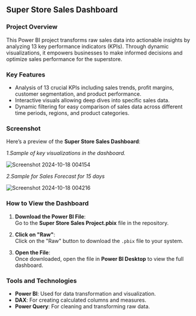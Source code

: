 ## Super Store Sales Dashboard

### Project Overview  
This Power BI project transforms raw sales data into actionable insights by analyzing 13 key performance indicators (KPIs). Through dynamic visualizations, it empowers businesses to make informed decisions and optimize sales performance for the superstore.

### Key Features
- Analysis of 13 crucial KPIs including sales trends, profit margins, customer segmentation, and product performance.
- Interactive visuals allowing deep dives into specific sales data.
- Dynamic filtering for easy comparison of sales data across different time periods, regions, and product categories.

### Screenshot  
Here’s a preview of the **Super Store Sales Dashboard**:

*1.Sample of key visualizations in the dashboard.*

![Screenshot 2024-10-18 004154](https://github.com/user-attachments/assets/a80f5beb-0c8f-4ffc-9f93-0a7ffcef8995)
                           
*2.Sample for Sales Forecast for 15 days*

![Screenshot 2024-10-18 004216](https://github.com/user-attachments/assets/fbeeb6df-aa6c-43e7-ad00-04ae0788f3a5)
                                

### How to View the Dashboard

1. **Download the Power BI File**:  
   Go to the **Super Store Sales Project.pbix** file in the repository.

2. **Click on "Raw"**:  
   Click on the "Raw" button to download the `.pbix` file to your system.

3. **Open the File**:  
   Once downloaded, open the file in **Power BI Desktop** to view the full dashboard.

### Tools and Technologies
- **Power BI**: Used for data transformation and visualization.
- **DAX**: For creating calculated columns and measures.
- **Power Query**: For cleaning and transforming raw data.
